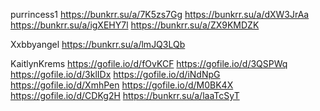 purrincess1
 https://bunkrr.su/a/7K5zs7Gg
 https://bunkrr.su/a/dXW3JrAa
 https://bunkrr.su/a/igXEHY7l
 https://bunkrr.su/a/ZX9KMDZK

Xxbbyangel
https://bunkrr.su/a/lmJQ3LQb

KaitlynKrems
https://gofile.io/d/fOvKCF
https://gofile.io/d/3QSPWq
https://gofile.io/d/3klIDx
https://gofile.io/d/iNdNpG
https://gofile.io/d/XmhPen
https://gofile.io/d/M0BK4X
https://gofile.io/d/CDKg2H
https://bunkrr.su/a/laaTcSyT